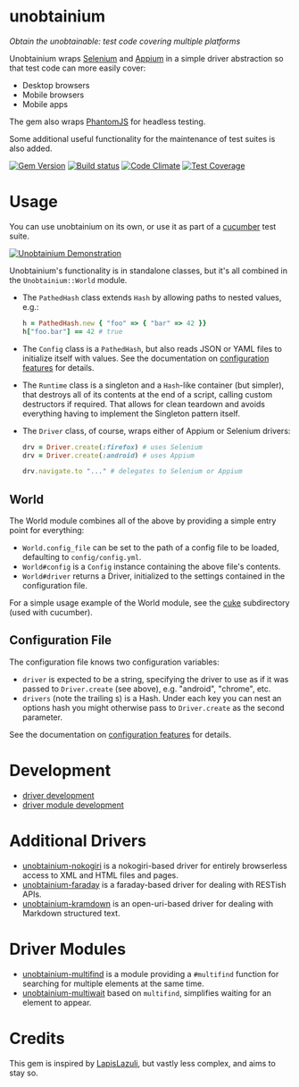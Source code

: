 # unobtainium
*Obtain the unobtainable: test code covering multiple platforms*

Unobtainium wraps [Selenium](https://github.com/SeleniumHQ/selenium) and
[Appium](https://github.com/appium/ruby_lib) in a simple driver abstraction
so that test code can more easily cover:

  - Desktop browsers
  - Mobile browsers
  - Mobile apps

The gem also wraps [PhantomJS](http://phantomjs.org/) for headless testing.

Some additional useful functionality for the maintenance of test suites is
also added.

[![Gem Version](https://badge.fury.io/rb/unobtainium.svg)](https://badge.fury.io/rb/unobtainium)
[![Build status](https://travis-ci.org/jfinkhaeuser/unobtainium.svg?branch=master)](https://travis-ci.org/jfinkhaeuser/unobtainium)
[![Code Climate](https://codeclimate.com/github/jfinkhaeuser/unobtainium/badges/gpa.svg)](https://codeclimate.com/github/jfinkhaeuser/unobtainium)
[![Test Coverage](https://codeclimate.com/github/jfinkhaeuser/unobtainium/badges/coverage.svg)](https://codeclimate.com/github/jfinkhaeuser/unobtainium/coverage)

# Usage

You can use unobtainium on its own, or use it as part of a
[cucumber](https://cucumber.io/) test suite.

[![Unobtainium Demonstration](http://img.youtube.com/vi/82pYWG5uTnM/0.jpg)](http://www.youtube.com/watch?v=82pYWG5uTnM)

Unobtainium's functionality is in standalone classes, but it's all combined in
the `Unobtainium::World` module.

- The `PathedHash` class extends `Hash` by allowing paths to nested values, e.g.:

    ```ruby
    h = PathedHash.new { "foo" => { "bar" => 42 }}
    h["foo.bar"] == 42 # true
    ```

- The `Config` class is a `PathedHash`, but also reads JSON or YAML files to
  initialize itself with values. See the documentation on [configuration features](docs/CONFIGURATION.md)
  for details.
- The `Runtime` class is a singleton and a `Hash`-like container (but simpler),
  that destroys all of its contents at the end of a script, calling custom
  destructors if required. That allows for clean teardown and avoids everything
  having to implement the Singleton pattern itself.
- The `Driver` class, of course, wraps either of Appium or Selenium drivers:

    ```ruby
    drv = Driver.create(:firefox) # uses Selenium
    drv = Driver.create(:android) # uses Appium

    drv.navigate.to "..." # delegates to Selenium or Appium
    ```

## World

The World module combines all of the above by providing a simple entry point
for everything:

- `World.config_file` can be set to the path of a config file to be loaded,
  defaulting to `config/config.yml`.
- `World#config` is a `Config` instance containing the above file's contents.
- `World#driver` returns a Driver, initialized to the settings contained in
  the configuration file.

For a simple usage example of the World module, see the [cuke](./cuke)
subdirectory (used with cucumber).

## Configuration File

The configuration file knows two configuration variables:

- `driver` is expected to be a string, specifying the driver to use as if it
  was passed to `Driver.create` (see above), e.g. "android", "chrome", etc.
- `drivers` (note the trailing s) is a Hash. Under each key you can nest an
  options hash you might otherwise pass to `Driver.create` as the second
  parameter.

See the documentation on [configuration features](docs/CONFIGURATION.md) for
details.

# Development

- [driver development](docs/DRIVERS.md)
- [driver module development](docs/DRIVER_MODULES.md)

# Additional Drivers

- [unobtainium-nokogiri](https://github.com/jfinkhaeuser/unobtainium-nokogiri) is
  a nokogiri-based driver for entirely browserless access to XML and HTML files
  and pages.
- [unobtainium-faraday](https://github.com/jfinkhaeuser/unobtainium-faraday) is
  a faraday-based driver for dealing with RESTish APIs.
- [unobtainium-kramdown](https://github.com/jfinkhaeuser/unobtainium-kramdown) is
  an open-uri-based driver for dealing with Markdown structured text.

# Driver Modules

- [unobtainium-multifind](https://github.com/jfinkhaeuser/unobtainium-multifind)
  is a module providing a `#multifind` function for searching for multiple elements
  at the same time.
- [unobtainium-multiwait](https://github.com/jfinkhaeuser/unobtainium-multiwait)
  based on `multifind`, simplifies waiting for an element to appear.

# Credits
This gem is inspired by [LapisLazuli](https://github.com/spriteCloud/lapis-lazuli),
but vastly less complex, and aims to stay so.
